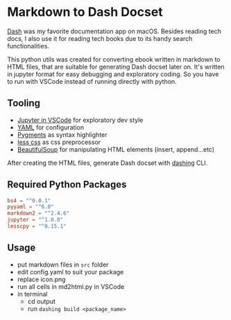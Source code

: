 # Markdown to Dash Docset

[Dash](https://kapeli.com/dash) was my favorite documentation app on macOS. Besides reading tech docs, I also use it for reading tech books due to its handy search functionalities.

This python utils was created for converting ebook written in markdown to HTML files, that are suitable for generating Dash docset later on. It's written in jupyter format for easy debugging and exploratory coding. So you have to run with VSCode instead of running directly with python.

## Tooling

- [Jupyter in VSCode](https://code.visualstudio.com/docs/python/jupyter-support-py) for exploratory dev style
- [YAML](https://pyyaml.org/) for configuration
- [Pygments](https://pygments.org/) as syntax highlighter
- [less css](https://lesscss.org/) as css preprocessor
- [BeautifulSoup](https://www.crummy.com/software/BeautifulSoup/) for manipulating HTML elements (insert, append...etc)

After creating the HTML files, generate Dash docset with [dashing](https://github.com/technosophos/dashing) CLI.

## Required Python Packages

```toml
bs4 = "^0.0.1"
pyyaml = "^6.0"
markdown2 = "^2.4.6"
jupyter = "^1.0.0"
lesscpy = "^0.15.1"
```

## Usage

- put markdown files in `src` folder
- edit config.yaml to suit your package
- replace icon.png
- run all cells in md2html.py in VSCode
- in terminal
  - cd output
  - run `dashing build <package_name>`
